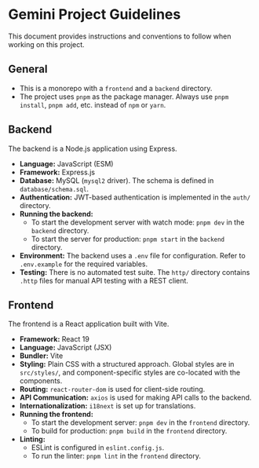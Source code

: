 # Gemini Project Guidelines

This document provides instructions and conventions to follow when working on this project.

## General

*   This is a monorepo with a `frontend` and a `backend` directory.
*   The project uses `pnpm` as the package manager. Always use `pnpm install`, `pnpm add`, etc. instead of `npm` or `yarn`.

## Backend

The backend is a Node.js application using Express.

*   **Language:** JavaScript (ESM)
*   **Framework:** Express.js
*   **Database:** MySQL (`mysql2` driver). The schema is defined in `database/schema.sql`.
*   **Authentication:** JWT-based authentication is implemented in the `auth/` directory.
*   **Running the backend:**
    *   To start the development server with watch mode: `pnpm dev` in the `backend` directory.
    *   To start the server for production: `pnpm start` in the `backend` directory.
*   **Environment:** The backend uses a `.env` file for configuration. Refer to `.env.example` for the required variables.
*   **Testing:** There is no automated test suite. The `http/` directory contains `.http` files for manual API testing with a REST client.

## Frontend

The frontend is a React application built with Vite.

*   **Framework:** React 19
*   **Language:** JavaScript (JSX)
*   **Bundler:** Vite
*   **Styling:** Plain CSS with a structured approach. Global styles are in `src/styles/`, and component-specific styles are co-located with the components.
*   **Routing:** `react-router-dom` is used for client-side routing.
*   **API Communication:** `axios` is used for making API calls to the backend.
*   **Internationalization:** `i18next` is set up for translations.
*   **Running the frontend:**
    *   To start the development server: `pnpm dev` in the `frontend` directory.
    *   To build for production: `pnpm build` in the `frontend` directory.
*   **Linting:**
    *   ESLint is configured in `eslint.config.js`.
    *   To run the linter: `pnpm lint` in the `frontend` directory.